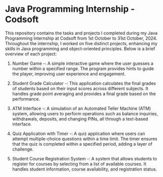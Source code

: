 # Java Programming Internship - Codsoft

This repository contains the tasks and projects I completed during my Java Programming Internship at Codsoft from 1st October to 31st October, 2024. Throughout the internship, I worked on five distinct projects, enhancing my skills in Java programming and object-oriented principles. Below is a brief overview of each project:

1. Number Game -:
A simple interactive game where the user guesses a number within a specified range. The program provides hints to guide the player, improving user experience and engagement.

2. Student Grade Calculator -:
This application calculates the final grades of students based on their input scores across different subjects. It handles grade point averaging and provides a final grade based on the performance.

3. ATM Interface -:
A simulation of an Automated Teller Machine (ATM) system, allowing users to perform operations such as balance inquiries, withdrawals, deposits, and changing PINs, all through a text-based interface.

4. Quiz Application with Timer -:
A quiz application where users can attempt multiple-choice questions within a time limit. The timer ensures that the quiz is completed within a specified period, adding a layer of challenge.

5. Student Course Registration System -:
A system that allows students to register for courses by selecting from a list of available courses. It handles student information, course availability, and registration status.
